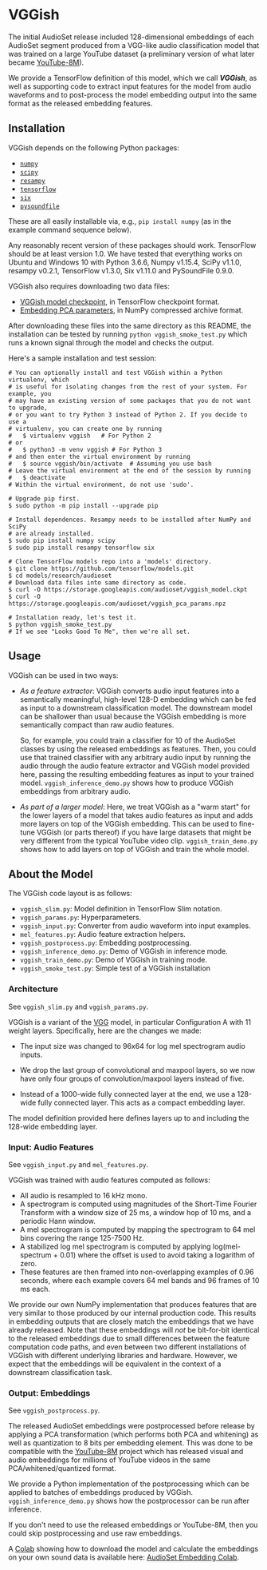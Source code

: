 # VGGish

The initial AudioSet release included 128-dimensional embeddings of each
AudioSet segment produced from a VGG-like audio classification model that was
trained on a large YouTube dataset (a preliminary version of what later became
[YouTube-8M](https://research.google.com/youtube8m)).

We provide a TensorFlow definition of this model, which we call __*VGGish*__, as
well as supporting code to extract input features for the model from audio
waveforms and to post-process the model embedding output into the same format as
the released embedding features.

## Installation

VGGish depends on the following Python packages:

* [`numpy`](http://www.numpy.org/)
* [`scipy`](http://www.scipy.org/)
* [`resampy`](http://resampy.readthedocs.io/en/latest/)
* [`tensorflow`](http://www.tensorflow.org/)
* [`six`](https://pythonhosted.org/six/)
* [`pysoundfile`](https://pysoundfile.readthedocs.io/)

These are all easily installable via, e.g., `pip install numpy` (as in the
example command sequence below).

Any reasonably recent version of these packages should work. TensorFlow should
be at least version 1.0.  We have tested that everything works on Ubuntu and
Windows 10 with Python 3.6.6, Numpy v1.15.4, SciPy v1.1.0, resampy v0.2.1,
TensorFlow v1.3.0, Six v1.11.0 and PySoundFile 0.9.0.

VGGish also requires downloading two data files:

* [VGGish model checkpoint](https://storage.googleapis.com/audioset/vggish_model.ckpt),
  in TensorFlow checkpoint format.
* [Embedding PCA parameters](https://storage.googleapis.com/audioset/vggish_pca_params.npz),
  in NumPy compressed archive format.

After downloading these files into the same directory as this README, the
installation can be tested by running `python vggish_smoke_test.py` which
runs a known signal through the model and checks the output.

Here's a sample installation and test session:

```shell
# You can optionally install and test VGGish within a Python virtualenv, which
# is useful for isolating changes from the rest of your system. For example, you
# may have an existing version of some packages that you do not want to upgrade,
# or you want to try Python 3 instead of Python 2. If you decide to use a
# virtualenv, you can create one by running
#   $ virtualenv vggish   # For Python 2
# or
#   $ python3 -m venv vggish # For Python 3
# and then enter the virtual environment by running
#   $ source vggish/bin/activate  # Assuming you use bash
# Leave the virtual environment at the end of the session by running
#   $ deactivate
# Within the virtual environment, do not use 'sudo'.

# Upgrade pip first.
$ sudo python -m pip install --upgrade pip

# Install dependences. Resampy needs to be installed after NumPy and SciPy
# are already installed.
$ sudo pip install numpy scipy
$ sudo pip install resampy tensorflow six

# Clone TensorFlow models repo into a 'models' directory.
$ git clone https://github.com/tensorflow/models.git
$ cd models/research/audioset
# Download data files into same directory as code.
$ curl -O https://storage.googleapis.com/audioset/vggish_model.ckpt
$ curl -O https://storage.googleapis.com/audioset/vggish_pca_params.npz

# Installation ready, let's test it.
$ python vggish_smoke_test.py
# If we see "Looks Good To Me", then we're all set.
```

## Usage

VGGish can be used in two ways:

* *As a feature extractor*: VGGish converts audio input features into a
  semantically meaningful, high-level 128-D embedding which can be fed as input
  to a downstream classification model. The downstream model can be shallower
  than usual because the VGGish embedding is more semantically compact than raw
  audio features.

  So, for example, you could train a classifier for 10 of the AudioSet classes
  by using the released embeddings as features.  Then, you could use that
  trained classifier with any arbitrary audio input by running the audio through
  the audio feature extractor and VGGish model provided here, passing the
  resulting embedding features as input to your trained model.
  `vggish_inference_demo.py` shows how to produce VGGish embeddings from
  arbitrary audio.

* *As part of a larger model*: Here, we treat VGGish as a "warm start" for the
  lower layers of a model that takes audio features as input and adds more
  layers on top of the VGGish embedding. This can be used to fine-tune VGGish
  (or parts thereof) if you have large datasets that might be very different
  from the typical YouTube video clip. `vggish_train_demo.py` shows how to add
  layers on top of VGGish and train the whole model.

## About the Model

The VGGish code layout is as follows:

* `vggish_slim.py`: Model definition in TensorFlow Slim notation.
* `vggish_params.py`: Hyperparameters.
* `vggish_input.py`: Converter from audio waveform into input examples.
* `mel_features.py`: Audio feature extraction helpers.
* `vggish_postprocess.py`: Embedding postprocessing.
* `vggish_inference_demo.py`: Demo of VGGish in inference mode.
* `vggish_train_demo.py`: Demo of VGGish in training mode.
* `vggish_smoke_test.py`: Simple test of a VGGish installation

### Architecture

See `vggish_slim.py` and `vggish_params.py`.

VGGish is a variant of the [VGG](https://arxiv.org/abs/1409.1556) model, in
particular Configuration A with 11 weight layers. Specifically, here are the
changes we made:

* The input size was changed to 96x64 for log mel spectrogram audio inputs.

* We drop the last group of convolutional and maxpool layers, so we now have
  only four groups of convolution/maxpool layers instead of five.

* Instead of a 1000-wide fully connected layer at the end, we use a 128-wide
  fully connected layer. This acts as a compact embedding layer.

The model definition provided here defines layers up to and including the
128-wide embedding layer.

### Input: Audio Features

See `vggish_input.py` and `mel_features.py`.

VGGish was trained with audio features computed as follows:

* All audio is resampled to 16 kHz mono.
* A spectrogram is computed using magnitudes of the Short-Time Fourier Transform
  with a window size of 25 ms, a window hop of 10 ms, and a periodic Hann
  window.
* A mel spectrogram is computed by mapping the spectrogram to 64 mel bins
  covering the range 125-7500 Hz.
* A stabilized log mel spectrogram is computed by applying
  log(mel-spectrum + 0.01) where the offset is used to avoid taking a logarithm
  of zero.
* These features are then framed into non-overlapping examples of 0.96 seconds,
  where each example covers 64 mel bands and 96 frames of 10 ms each.

We provide our own NumPy implementation that produces features that are very
similar to those produced by our internal production code. This results in
embedding outputs that are closely match the embeddings that we have already
released. Note that these embeddings will *not* be bit-for-bit identical to the
released embeddings due to small differences between the feature computation
code paths, and even between two different installations of VGGish with
different underlying libraries and hardware. However, we expect that the
embeddings will be equivalent in the context of a downstream classification
task.

### Output: Embeddings

See `vggish_postprocess.py`.

The released AudioSet embeddings were postprocessed before release by applying a
PCA transformation (which performs both PCA and whitening) as well as
quantization to 8 bits per embedding element. This was done to be compatible
with the [YouTube-8M](https://research.google.com/youtube8m) project which has
released visual and audio embeddings for millions of YouTube videos in the same
PCA/whitened/quantized format.

We provide a Python implementation of the postprocessing which can be applied to
batches of embeddings produced by VGGish. `vggish_inference_demo.py` shows how
the postprocessor can be run after inference.

If you don't need to use the released embeddings or YouTube-8M, then you could
skip postprocessing and use raw embeddings.

A [Colab](https://colab.research.google.com/)
showing how to download the model and calculate the embeddings on your
own sound data is available here:
[AudioSet Embedding Colab](https://colab.research.google.com/drive/1TbX92UL9sYWbdwdGE0rJ9owmezB-Rl1C).

